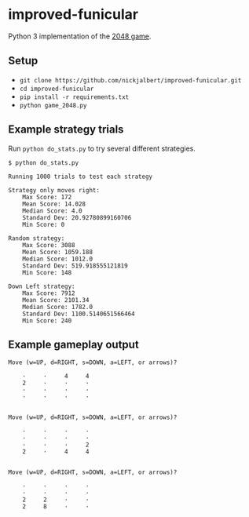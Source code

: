 # improved-funicular

Python 3 implementation of the [2048 game](https://play2048.co/).

## Setup

* `git clone https://github.com/nickjalbert/improved-funicular.git`
* `cd improved-funicular`
* `pip install -r requirements.txt`
* `python game_2048.py`

## Example strategy trials

Run `python do_stats.py` to try several different strategies.

```
$ python do_stats.py

Running 1000 trials to test each strategy

Strategy only moves right:
	Max Score: 172
	Mean Score: 14.028
	Median Score: 4.0
	Standard Dev: 20.92780899160706
	Min Score: 0

Random strategy:
	Max Score: 3088
	Mean Score: 1059.188
	Median Score: 1012.0
	Standard Dev: 519.918555121819
	Min Score: 148

Down Left strategy:
	Max Score: 7912
	Mean Score: 2101.34
	Median Score: 1782.0
	Standard Dev: 1100.5140651566464
	Min Score: 240
```

## Example gameplay output

```
Move (w=UP, d=RIGHT, s=DOWN, a=LEFT, or arrows)?

    ·     ·     4     4
    2     ·     ·     ·
    ·     ·     ·     ·
    ·     ·     ·     ·


Move (w=UP, d=RIGHT, s=DOWN, a=LEFT, or arrows)?

    ·     ·     ·     ·
    ·     ·     ·     ·
    ·     ·     ·     2
    2     ·     4     4


Move (w=UP, d=RIGHT, s=DOWN, a=LEFT, or arrows)?

    ·     ·     ·     ·
    ·     ·     ·     ·
    2     2     ·     ·
    2     8     ·     ·
```
